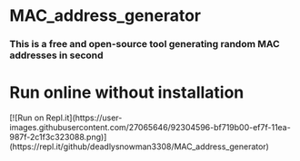 # MAC_address_generator


### This is a free and open-source tool generating random MAC addresses in second


<h1> Run online without installation </h1>
[![Run on Repl.it](https://user-images.githubusercontent.com/27065646/92304596-bf719b00-ef7f-11ea-987f-2c1f3c323088.png)](https://repl.it/github/deadlysnowman3308/MAC_address_generator)
